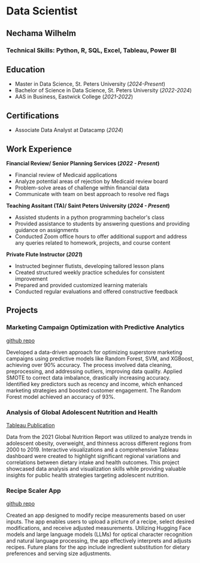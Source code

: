 # Data Scientist
## Nechama Wilhelm

### Technical Skills: Python, R, SQL, Excel, Tableau, Power BI
  
## Education
- Master in Data Science, St. Peters University (_2024-Present_)
- Bachelor of Science in Data Science, St. Peters University (_2022-2024_)
- AAS in Business, Eastwick College (_2021-2022_)

## Certifications
- Associate Data Analyst at Datacamp (_2024_)
  
## Work Experience
**Financial Review/ Senior Planning Services (_2022 - Present_)**
- Financial review of Medicaid applications
- Analyze potential areas of rejection by Medicaid review board 
- Problem-solve areas of challenge within financial data 
- Communicate with team on best approach to resolve red flags

**Teaching Assitant (TA)/ Saint Peters University (_2024 - Present_)**
- Assisted students in a python programming bachelor's class
- Provided assistance to students by answering questions and providing guidance on assignments
- Conducted Zoom office hours to offer additional support and address any queries related to homework, projects, and course content
  
**Private Flute Instructor (_2021_)**
- Instructed beginner flutists, developing tailored lesson plans
- Created structured weekly practice schedules for consistent improvement
- Prepared and provided customized learning materials
- Conducted regular evaluations and offered constructive feedback
  
## Projects
### Marketing Campaign Optimization with Predictive Analytics 
[github repo](https://github.com/NechamaW/Marketing_Campaign)

Developed a data-driven approach for optimizing superstore marketing campaigns using predictive models like Random Forest, SVM, and XGBoost, achieving over 90% accuracy. The process involved data cleaning, preprocessing, and addressing outliers, improving data quality. Applied SMOTE to correct data imbalance, drastically increasing accuracy. Identified key predictors such as recency and income, which enhanced marketing strategies and boosted customer engagement. The Random Forest model achieved an accuracy of 93%.

### Analysis of Global Adolescent Nutrition and Health
[Tableau Publication](https://public.tableau.com/app/profile/nechama.wilhelm/viz/AdolescentHealth/AdolescentNutritionandHealthStatus)

Data from the 2021 Global Nutrition Report was utilized to analyze trends in adolescent obesity, overweight, and thinness across different regions from 2000 to 2019. Interactive visualizations and a comprehensive Tableau dashboard were created to highlight significant regional variations and correlations between dietary intake and health outcomes. This project showcased data analysis and visualization skills while providing valuable insights for public health strategies targeting adolescent nutrition.

### Recipe Scaler App
[github repo](https://github.com/NechamaW/Recipe-Modifier)

Created an app designed to modify recipe measurements based on user inputs. The app enables users to upload a picture of a recipe, select desired modifications, and receive adjusted measurements. Utilizing Hugging Face models and large language models (LLMs) for optical character recognition and natural language processing, the app effectively interprets and adjusts recipes. Future plans for the app include ingredient substitution for dietary preferences and serving size adjustments.
